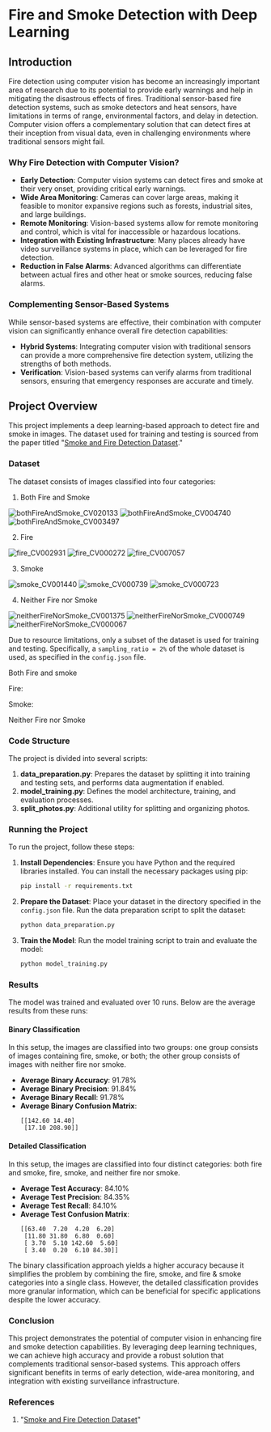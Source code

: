 
# Fire and Smoke Detection with Deep Learning

## Introduction

Fire detection using computer vision has become an increasingly important area of research due to its potential to provide early warnings and help in mitigating the disastrous effects of fires. Traditional sensor-based fire detection systems, such as smoke detectors and heat sensors, have limitations in terms of range, environmental factors, and delay in detection. Computer vision offers a complementary solution that can detect fires at their inception from visual data, even in challenging environments where traditional sensors might fail.

### Why Fire Detection with Computer Vision?

- **Early Detection**: Computer vision systems can detect fires and smoke at their very onset, providing critical early warnings.
- **Wide Area Monitoring**: Cameras can cover large areas, making it feasible to monitor expansive regions such as forests, industrial sites, and large buildings.
- **Remote Monitoring**: Vision-based systems allow for remote monitoring and control, which is vital for inaccessible or hazardous locations.
- **Integration with Existing Infrastructure**: Many places already have video surveillance systems in place, which can be leveraged for fire detection.
- **Reduction in False Alarms**: Advanced algorithms can differentiate between actual fires and other heat or smoke sources, reducing false alarms.

### Complementing Sensor-Based Systems

While sensor-based systems are effective, their combination with computer vision can significantly enhance overall fire detection capabilities:
- **Hybrid Systems**: Integrating computer vision with traditional sensors can provide a more comprehensive fire detection system, utilizing the strengths of both methods.
- **Verification**: Vision-based systems can verify alarms from traditional sensors, ensuring that emergency responses are accurate and timely.

## Project Overview

This project implements a deep learning-based approach to detect fire and smoke in images. The dataset used for training and testing is sourced from the paper titled "[Smoke and Fire Detection Dataset](https://www.scidb.cn/en/detail?dataSetId=ce9c9400b44148e1b0a749f5c3eb0bda)."

### Dataset

The dataset consists of images classified into four categories:
1. Both Fire and Smoke

![bothFireAndSmoke_CV020133](https://github.com/user-attachments/assets/21458afb-70d4-42ce-a3d2-2d8073893b5f)
![bothFireAndSmoke_CV004740](https://github.com/user-attachments/assets/b56114e9-dfa8-4a42-a117-c5fc8852e976)
![bothFireAndSmoke_CV003497](https://github.com/user-attachments/assets/cd9c0ca3-7c51-4ed3-b093-429f2780570d)

   
2. Fire

![fire_CV002931](https://github.com/user-attachments/assets/6dd8e8d6-4cbc-4608-9150-fb4692c33e47)
![fire_CV000272](https://github.com/user-attachments/assets/3bbdb51e-c84b-42d7-aeb2-8d7f5eb8eb45)
![fire_CV007057](https://github.com/user-attachments/assets/28d9d2c4-dbed-449b-b2ac-a44dbba40fa0)


   
3. Smoke

![smoke_CV001440](https://github.com/user-attachments/assets/13a6ba38-2122-4c42-8385-5d25dbfc552a)
![smoke_CV000739](https://github.com/user-attachments/assets/24884cc2-a45e-4497-91a2-bbf6ba3231a5)
![smoke_CV000723](https://github.com/user-attachments/assets/b7e5eb14-faf9-4786-8c8d-ae061b0a2997)

4. Neither Fire nor Smoke

![neitherFireNorSmoke_CV001375](https://github.com/user-attachments/assets/99775395-ae2d-4f37-a0cb-67f4a3a3e0ea)
![neitherFireNorSmoke_CV000749](https://github.com/user-attachments/assets/54a11885-02e7-41c8-9ff2-1d35de6cde17)
![neitherFireNorSmoke_CV000067](https://github.com/user-attachments/assets/98f11a06-c6cb-46ba-910a-10a6000c6934)


Due to resource limitations, only a subset of the dataset is used for training and testing. Specifically, a `sampling_ratio = 2%` of the whole dataset is used, as specified in the `config.json` file.

Both Fire and smoke



Fire:


Smoke:

Neither Fire nor Smoke


<!--### Configuration

The configuration settings for the project are stored in a `config.json` file. Key parameters include:

```json
{
    "test_ratio": 0.2,  // Ratio of the dataset to be used for testing
    "sampling_ratio": 0.02,  // Ratio of data to be sampled for training and testing
    "batch_size": 32,  // Number of samples per gradient update
    "num_epochs": 15,  // Number of epochs for training
    "learning_rate": 0.001,  // Learning rate for the optimizer
    "dataset_folder": "dataset",  // Path to the dataset folder
    "train_folder": "train",  // Path to the training dataset folder
    "test_folder": "test",  // Path to the testing dataset folder
    "results_folder": "results",  // Path to the results folder
    "patience": 3,  // Patience for early stopping
    "sampling_method": "random",  // Method for sampling data (random or similarity-based)
    "max_similar_photos": 2,  // Maximum similar photos in the dataset
    "similarity_threshold": 0.8,  // Threshold for similarity-based sampling
    "random_seed": 42,  // Seed for random number generation
    "num_runs": 10,  // Number of runs for training and evaluation
    "data_augmentation": true,  // Whether to use data augmentation
    "model_choice": "resnet18",  // Model choice ('resnet18', 'resnet50', 'vgg16')
    "use_dropout": true,  // Whether to use dropout
    "use_scheduler": false  // Whether to use a learning rate scheduler
}
```-->

### Code Structure

The project is divided into several scripts:

1. **data_preparation.py**: Prepares the dataset by splitting it into training and testing sets, and performs data augmentation if enabled.
2. **model_training.py**: Defines the model architecture, training, and evaluation processes.
3. **split_photos.py**: Additional utility for splitting and organizing photos.

### Running the Project

To run the project, follow these steps:

1. **Install Dependencies**: Ensure you have Python and the required libraries installed. You can install the necessary packages using pip:
   ```bash
   pip install -r requirements.txt
   ```

2. **Prepare the Dataset**: Place your dataset in the directory specified in the `config.json` file. Run the data preparation script to split the dataset:
   ```bash
   python data_preparation.py
   ```

3. **Train the Model**: Run the model training script to train and evaluate the model:
   ```bash
   python model_training.py
   ```

### Results

The model was trained and evaluated over 10 runs. Below are the average results from these runs:

#### Binary Classification
In this setup, the images are classified into two groups: one group consists of images containing fire, smoke, or both; the other group consists of images with neither fire nor smoke.

- **Average Binary Accuracy**: 91.78%
- **Average Binary Precision**: 91.84%
- **Average Binary Recall**: 91.78%
- **Average Binary Confusion Matrix**:
  ```
  [[142.60 14.40]
   [17.10 208.90]]
  ```

#### Detailed Classification
In this setup, the images are classified into four distinct categories: both fire and smoke, fire, smoke, and neither fire nor smoke.

- **Average Test Accuracy**: 84.10%
- **Average Test Precision**: 84.35%
- **Average Test Recall**: 84.10%
- **Average Test Confusion Matrix**:
  ```
  [[63.40  7.20  4.20  6.20]
   [11.80 31.80  6.80  0.60]
   [ 3.70  5.10 142.60  5.60]
   [ 3.40  0.20  6.10 84.30]]
  ```

The binary classification approach yields a higher accuracy because it simplifies the problem by combining the fire, smoke, and fire & smoke categories into a single class. However, the detailed classification provides more granular information, which can be beneficial for specific applications despite the lower accuracy.

### Conclusion

This project demonstrates the potential of computer vision in enhancing fire and smoke detection capabilities. By leveraging deep learning techniques, we can achieve high accuracy and provide a robust solution that complements traditional sensor-based systems. This approach offers significant benefits in terms of early detection, wide-area monitoring, and integration with existing surveillance infrastructure.

### References

1. "[Smoke and Fire Detection Dataset](https://www.scidb.cn/en/detail?dataSetId=ce9c9400b44148e1b0a749f5c3eb0bda)"
